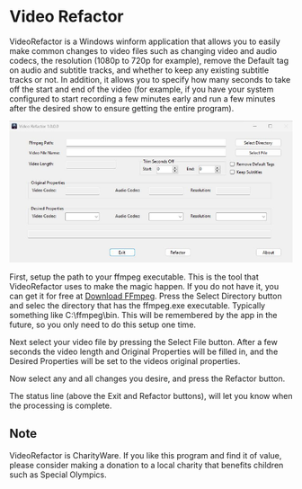 # Video Refactor

VideoRefactor is a Windows winform application that allows you to easily make common changes
to video files such as changing video and audio codecs, the resolution (1080p to 720p for example),
remove the Default tag on audio and subtitle tracks, and whether to keep any existing subtitle
tracks or not. In addition, it allows you to specify how many seconds to take off the start and end of
the video (for example, if you have your system configured to start recording a few minutes early
and run a few minutes after the desired show to ensure getting the entire program).

![Video Refactor Screenshot](Screenshot.jpg)

First, setup the path to your ffmpeg executable. This is the tool that VideoRefactor uses to make the
magic happen. If you do not have it, you can get it for free at [Download FFmpeg](https://ffmpeg.org/download.html). Press the Select
Directory button and selec the directory that has the ffmpeg.exe executable. Typically something
like C:\ffmpeg\bin. This will be remembered by the app in the future, so you only need to do this
setup one time.

Next select your video file by pressing the Select File button. After a few seconds the video length
and Original Properties will be filled in, and the Desired Properties will be set to the videos original
properties.

Now select any and all changes you desire, and press the Refactor button.

The status line (above the Exit and Refactor buttons), will let you know when the processing is
complete.

## Note
VideoRefactor is CharityWare. If you like this program and find it of value, please consider making a
donation to a local charity that benefits children such as Special Olympics.
